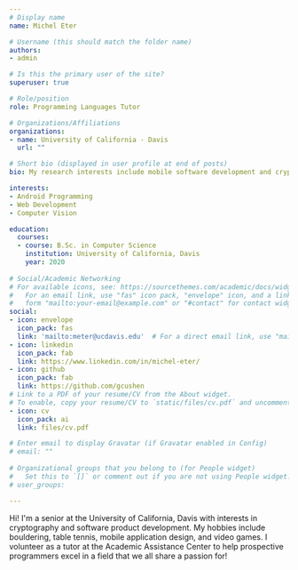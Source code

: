 ```yaml
---
# Display name
name: Michel Eter

# Username (this should match the folder name)
authors:
- admin

# Is this the primary user of the site?
superuser: true

# Role/position
role: Programming Languages Tutor

# Organizations/Affiliations
organizations:
- name: University of California - Davis
  url: ""

# Short bio (displayed in user profile at end of posts)
bio: My research interests include mobile software development and cryptography.

interests:
- Android Programming
- Web Development
- Computer Vision

education:
  courses:
  - course: B.Sc. in Computer Science
    institution: University of California, Davis
    year: 2020
  
# Social/Academic Networking
# For available icons, see: https://sourcethemes.com/academic/docs/widgets/#icons
#   For an email link, use "fas" icon pack, "envelope" icon, and a link in the
#   form "mailto:your-email@example.com" or "#contact" for contact widget.
social:
- icon: envelope
  icon_pack: fas
  link: 'mailto:meter@ucdavis.edu'  # For a direct email link, use "mailto:test@example.org".
- icon: linkedin
  icon_pack: fab
  link: https://www.linkedin.com/in/michel-eter/
- icon: github
  icon_pack: fab
  link: https://github.com/gcushen
# Link to a PDF of your resume/CV from the About widget.
# To enable, copy your resume/CV to `static/files/cv.pdf` and uncomment the lines below.  
- icon: cv
  icon_pack: ai
  link: files/cv.pdf

# Enter email to display Gravatar (if Gravatar enabled in Config)
# email: ""
  
# Organizational groups that you belong to (for People widget)
#   Set this to `[]` or comment out if you are not using People widget.  
# user_groups:

---
```

Hi! I'm a senior at the University of California, Davis with interests in cryptography and software product development. My hobbies include bouldering, table tennis, mobile application design, and video games. I volunteer as a tutor at the Academic Assistance Center to help prospective programmers excel in a field that we all share a passion for!
